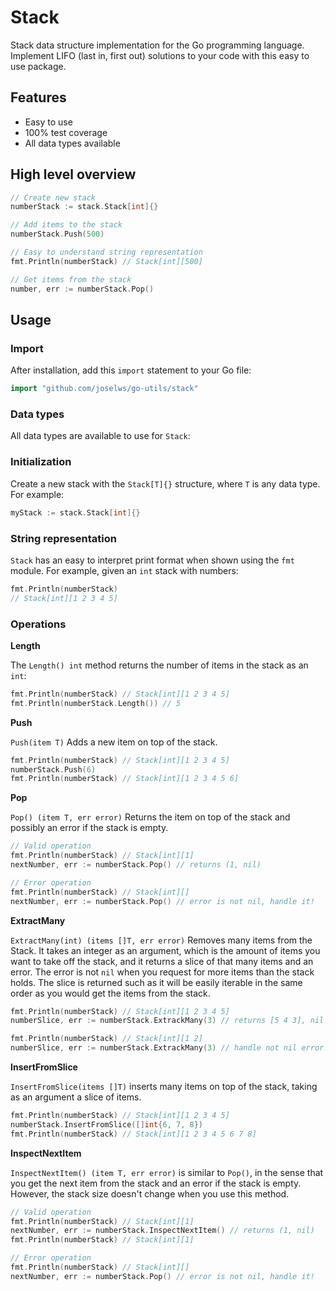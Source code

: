# Stack

Stack data structure implementation for the Go programming language. Implement LIFO (last in, first out) solutions to your code with this easy to use package.

## Features

- Easy to use
- 100% test coverage
- All data types available

## High level overview

```Go
// Create new stack
numberStack := stack.Stack[int]{}

// Add items to the stack
numberStack.Push(500)

// Easy to understand string representation
fmt.Println(numberStack) // Stack[int][500]

// Get items from the stack
number, err := numberStack.Pop()
```

## Usage

### Import

After installation, add this `import` statement to your Go file:

```Go
import "github.com/joselws/go-utils/stack"
```

### Data types

All data types are available to use for `Stack`:

### Initialization

Create a new stack with the `Stack[T]{}` structure, where `T` is any data type. For example:

```Go
myStack := stack.Stack[int]{}
```

### String representation

`Stack` has an easy to interpret print format when shown using the `fmt` module. For example, given an `int` stack with numbers:

```Go
fmt.Println(numberStack)
// Stack[int][1 2 3 4 5]
```

### Operations

**Length**

The `Length() int` method returns the number of items in the stack as an `int`:

```Go
fmt.Println(numberStack) // Stack[int][1 2 3 4 5]
fmt.Println(numberStack.Length()) // 5
```

**Push**

`Push(item T)` Adds a new item on top of the stack.

```Go
fmt.Println(numberStack) // Stack[int][1 2 3 4 5]
numberStack.Push(6)
fmt.Println(numberStack) // Stack[int][1 2 3 4 5 6]
```

**Pop**

`Pop() (item T, err error)` Returns the item on top of the stack and possibly an error if the stack is empty.

```Go
// Valid operation
fmt.Println(numberStack) // Stack[int][1]
nextNumber, err := numberStack.Pop() // returns (1, nil)

// Error operation
fmt.Println(numberStack) // Stack[int][]
nextNumber, err := numberStack.Pop() // error is not nil, handle it!
```

**ExtractMany**

`ExtractMany(int) (items []T, err error)` Removes many items from the Stack. It takes an integer as an argument, which is the amount of items you want to take off the stack, and it returns a slice of that many items and an error. The error is not `nil` when you request for more items than the stack holds. The slice is returned such as it will be easily iterable in the same order as you would get the items from the stack.

```Go
fmt.Println(numberStack) // Stack[int][1 2 3 4 5]
numberSlice, err := numberStack.ExtrackMany(3) // returns [5 4 3], nil

fmt.Println(numberStack) // Stack[int][1 2]
numberSlice, err := numberStack.ExtrackMany(3) // handle not nil error!
```

**InsertFromSlice**

`InsertFromSlice(items []T)` inserts many items on top of the stack, taking as an argument a slice of items.

```Go
fmt.Println(numberStack) // Stack[int][1 2 3 4 5]
numberStack.InsertFromSlice([]int{6, 7, 8}) 
fmt.Println(numberStack) // Stack[int][1 2 3 4 5 6 7 8]
```

**InspectNextItem**

`InspectNextItem() (item T, err error)` is similar to `Pop()`, in the sense that you get the next item from the stack and an error if the stack is empty. However, the stack size doesn't change when you use this method.

```Go
// Valid operation
fmt.Println(numberStack) // Stack[int][1]
nextNumber, err := numberStack.InspectNextItem() // returns (1, nil)
fmt.Println(numberStack) // Stack[int][1]

// Error operation
fmt.Println(numberStack) // Stack[int][]
nextNumber, err := numberStack.Pop() // error is not nil, handle it!
```
